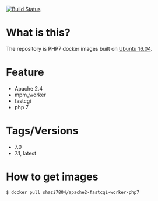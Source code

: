 [![Build Status](https://travis-ci.org/shazi7804/docker-apache2-fastcgi-worker-php7.svg?branch=master)](https://travis-ci.org/shazi7804/docker-apache2-fastcgi-worker-php7)
# What is this?
  The repository is PHP7 docker images built on [Ubuntu 16.04](http://releases.ubuntu.com/16.04/).

# Feature
  - Apache 2.4
  - mpm_worker
  - fastcgi
  - php 7

# Tags/Versions
  - 7.0
  - 7.1, latest

# How to get images

    $ docker pull shazi7804/apache2-fastcgi-worker-php7
